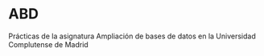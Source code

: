 # ABD
Prácticas de la asignatura Ampliación de bases de datos en la Universidad Complutense de Madrid

